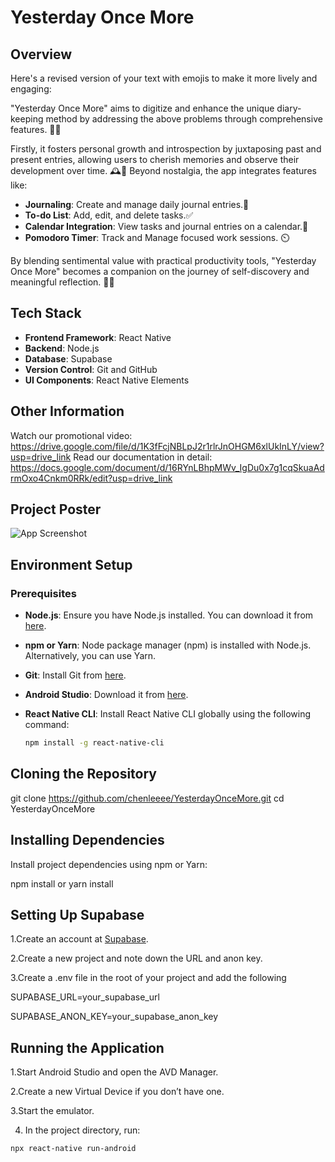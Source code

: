 # Yesterday Once More

## Overview


Here's a revised version of your text with emojis to make it more lively and engaging:

"Yesterday Once More" aims to digitize and enhance the unique diary-keeping method by addressing the above problems through comprehensive features. 📓✨

Firstly, it fosters personal growth and introspection by juxtaposing past and present entries, allowing users to cherish memories and observe their development over time. 🕰️💭 Beyond nostalgia, the app integrates features like:

- **Journaling**: Create and manage daily journal entries.📓
- **To-do List**: Add, edit, and delete tasks.✅ 
- **Calendar Integration**: View tasks and journal entries on a calendar.📅
- **Pomodoro Timer**: Track and Manage focused work sessions. ⏲️

By blending sentimental value with practical productivity tools, "Yesterday Once More" becomes a companion on the journey of self-discovery and meaningful reflection. 🌟🌱

## Tech Stack

- **Frontend Framework**: React Native
- **Backend**: Node.js
- **Database**: Supabase
- **Version Control**: Git and GitHub
- **UI Components**: React Native Elements

## Other Information
Watch our promotional video: https://drive.google.com/file/d/1K3fFcjNBLpJ2r1rlrJnOHGM6xlUkInLY/view?usp=drive_link
Read our documentation in detail: https://docs.google.com/document/d/16RYnLBhpMWv_IgDu0x7g1cqSkuaAdrmOxo4Cnkm0RRk/edit?usp=drive_link

## Project Poster
![App Screenshot](https://drive.google.com/file/d/1KhSGonArWMuT05GS7nDF-Nvcwgr4CgWc/view?usp=drive_link)

## Environment Setup

### Prerequisites

- **Node.js**: Ensure you have Node.js installed. You can download it from [here](https://nodejs.org/).
- **npm or Yarn**: Node package manager (npm) is installed with Node.js. Alternatively, you can use Yarn.
- **Git**: Install Git from [here](https://git-scm.com/).
- **Android Studio**: Download it from [here](https://developer.android.com/studio).
- **React Native CLI**: Install React Native CLI globally using the following command:

  ```sh
  npm install -g react-native-cli

## Cloning the Repository

  git clone https://github.com/chenleeee/YesterdayOnceMore.git
  cd YesterdayOnceMore

## Installing Dependencies
Install project dependencies using npm or Yarn:

  npm install
  or
  yarn install

## Setting Up Supabase
1.Create an account at [Supabase](https://supabase.com/).

2.Create a new project and note down the URL and anon key.

3.Create a .env file in the root of your project and add the following

  SUPABASE_URL=your_supabase_url
  
  SUPABASE_ANON_KEY=your_supabase_anon_key

## Running the Application

1.Start Android Studio and open the AVD Manager.

2.Create a new Virtual Device if you don’t have one.

3.Start the emulator.

4. In the project directory, run:

  ```sh
  npx react-native run-android


